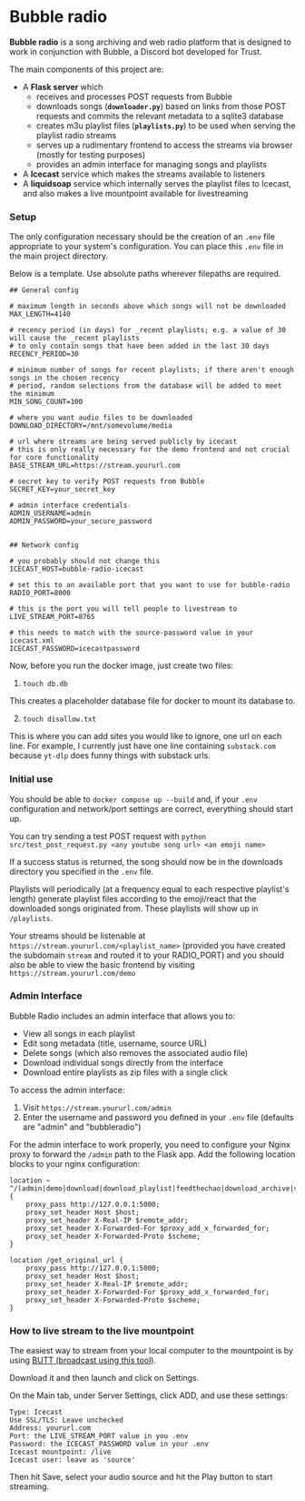 # Bubble radio

**Bubble radio** is a song archiving and web radio platform that is designed to work in conjunction with Bubble, a Discord bot developed for Trust.

The main components of this project are:

- A **Flask server** which 
	- receives and processes POST requests from Bubble
	- downloads songs (**`downloader.py`**) based on links from those POST requests and commits the relevant metadata to a sqlite3 database
	- creates m3u playlist files (**`playlists.py`**) to be used when serving the playlist radio streams
	- serves up a rudimentary frontend to access the streams via browser (mostly for testing purposes)
	- provides an admin interface for managing songs and playlists
- A **Icecast** service which makes the streams available to listeners
- A **liquidsoap** service which internally serves the playlist files to Icecast, and also makes a live mountpoint available for livestreaming

### Setup

The only configuration necessary should be the creation of an `.env` file appropriate to your system's configuration. You can place this `.env` file in the main project directory.

Below is a template. Use absolute paths wherever filepaths are required.

```
## General config

# maximum length in seconds above which songs will not be downloaded
MAX_LENGTH=4140

# recency period (in days) for _recent playlists; e.g. a value of 30 will cause the _recent playlists
# to only contain songs that have been added in the last 30 days
RECENCY_PERIOD=30

# minimum number of songs for recent playlists; if there aren't enough songs in the chosen recency
# period, random selections from the database will be added to meet the minimum
MIN_SONG_COUNT=100

# where you want audio files to be downloaded
DOWNLOAD_DIRECTORY=/mnt/somevolume/media

# url where streams are being served publicly by icecast
# this is only really necessary for the demo frontend and not crucial for core functionality
BASE_STREAM_URL=https://stream.yoururl.com

# secret key to verify POST requests from Bubble
SECRET_KEY=your_secret_key

# admin interface credentials
ADMIN_USERNAME=admin
ADMIN_PASSWORD=your_secure_password


## Network config

# you probably should not change this
ICECAST_HOST=bubble-radio-icecast

# set this to an available port that you want to use for bubble-radio
RADIO_PORT=8000

# this is the port you will tell people to livestream to
LIVE_STREAM_PORT=8765

# this needs to match with the source-password value in your icecast.xml
ICECAST_PASSWORD=icecastpassword
```

Now, before you run the docker image, just create two files:

1) `touch db.db`

This creates a placeholder database file for docker to mount its database to.

2) `touch disallow.txt`

 This is where you can add sites you would like to ignore, one url on each line. For example, I currently just have one line containing `substack.com` because `yt-dlp` does funny things with substack urls.

### Initial use

You should be able to `docker compose up --build` and, if your `.env` configuration and network/port settings are correct, everything should start up.

You can try sending a test POST request with `python src/test_post_request.py <any youtube song url> <an emoji name>`

If a success status is returned, the song should now be in the downloads directory you specified in the `.env` file.

Playlists will periodically (at a frequency equal to each respective playlist's length) generate playlist files according to the emoji/react that the downloaded songs originated from. These playlists will show up in `/playlists`.

Your streams should be listenable at `https://stream.yoururl.com/<playlist_name>` (provided you have created the subdomain `stream` and routed it to your RADIO_PORT) and you should also be able to view the basic frontend by visiting `https://stream.yoururl.com/demo`

### Admin Interface

Bubble Radio includes an admin interface that allows you to:
- View all songs in each playlist
- Edit song metadata (title, username, source URL)
- Delete songs (which also removes the associated audio file)
- Download individual songs directly from the interface
- Download entire playlists as zip files with a single click

To access the admin interface:
1. Visit `https://stream.yoururl.com/admin`
2. Enter the username and password you defined in your `.env` file (defaults are "admin" and "bubbleradio")

For the admin interface to work properly, you need to configure your Nginx proxy to forward the `/admin` path to the Flask app. Add the following location blocks to your nginx configuration:

```
location ~ ^/(admin|demo|download|download_playlist|feedthechao|download_archive|src) {
    proxy_pass http://127.0.0.1:5000;
    proxy_set_header Host $host;
    proxy_set_header X-Real-IP $remote_addr;
    proxy_set_header X-Forwarded-For $proxy_add_x_forwarded_for;
    proxy_set_header X-Forwarded-Proto $scheme;
}

location /get_original_url {
    proxy_pass http://127.0.0.1:5000;
    proxy_set_header Host $host;
    proxy_set_header X-Real-IP $remote_addr;
    proxy_set_header X-Forwarded-For $proxy_add_x_forwarded_for;
    proxy_set_header X-Forwarded-Proto $scheme;
}
```

### How to live stream to the live mountpoint

The easiest way to stream from your local computer to the mountpoint is by using [BUTT (broadcast using this tool)](https://danielnoethen.de/butt/).

Download it and then launch and click on Settings. 

On the Main tab, under Server Settings, click ADD, and use these settings:

```
Type: Icecast
Use SSL/TLS: Leave unchecked
Address: yoururl.com
Port: the LIVE_STREAM_PORT value in you .env
Password: the ICECAST_PASSWORD value in your .env
Icecast mountpoint: /live
Icecast user: leave as 'source'
```

Then hit Save, select your audio source and hit the Play button to start streaming.